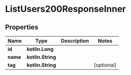 
# ListUsers200ResponseInner

## Properties
| Name | Type | Description | Notes |
| ------------ | ------------- | ------------- | ------------- |
| **id** | **kotlin.Long** |  |  |
| **name** | **kotlin.String** |  |  |
| **tag** | **kotlin.String** |  |  [optional] |



